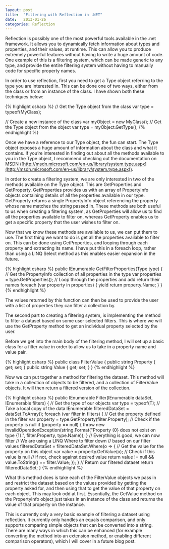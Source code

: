 ```yaml
---
layout: post
title:  "Filtering with Reflection in .NET"
date:   2013-01-26
categories: Reflection
---
```


Reflection is possibly one of the most powerful tools available in the .net framework. It allows you to dynamically fetch information about types and properties, and their values, at runtime. This can allow you to produce extremely powerful features without having to write a huge amount of code. One example of this is a filtering system, which can be made generic to any type, and provide the entire filtering system without having to manually code for specific property names.

In order to use reflection, first you need to get a Type object referring to the type you are interested in. This can be done one of two ways, either from the class or from an instance of the class. I have shown both these techniques below:

{% highlight csharp %}
// Get the Type object from the class
var type = typeof(MyClass);

// Create a new instance of the class
var myObject = new MyClass();
// Get the Type object from the object
var type = myObject.GetType();
{% endhighlight %}

Once we have a reference to our Type object, the fun can start. The Type object exposes a huge amount of information about the class and what it contains. If you’re interested in finding out about all the methods available to you in the Type object, I recommend checking out the documentation on MSDN ([http://msdn.microsoft.com/en-us/library/system.type.aspx](http://msdn.microsoft.com/en-us/library/system.type.aspx)).

In order to create a filtering system, we are only interested in two of the methods available on the Type object. This are GetProperties and GetProperty. GetProperties provides us with an array of PropertyInfo objects containing details of all the properties available in our type. GetProperty returns a single PropertyInfo object referencing the property whose name matches the string passed in. These methods are both useful to us when creating a filtering system, as GetProperties will allow us to find all the properties available to filter on, whereas GetProperty enables us to get a specific property that the user wishes to filter on.

Now that we know these methods are available to us, we can put them to use. The first thing we want to do is get all the properties available to filter on. This can be done using GetProperties, and looping through each property and extracting its name. I have put this in a foreach loop, rather than using a LINQ Select method as this enables easier expansion in the future.

{% highlight csharp %}
public IEnumerable<string> GetFilterProperties(Type type)
{
    // Get the PropertyInfo collection of all properties in the type
    var properties = type.GetProperties();
    // Loop through the properties and add return their names
    foreach (var property in properties)
    {
        yield return property.Name;
    }
}
{% endhighlight %}

The values returned by this function can then be used to provide the user with a list of properties they can filter a collection by.

The second part to creating a filtering system, is implementing the method to filter a dataset based on some user selected filters. This is where we will use the GetProperty method to get an individual property selected by the user.

Before we get into the main body of the filtering method, I will set up a basic class for a filter value in order to allow us to take in a property name and value pair.

{% highlight csharp %}
public class FilterValue
{
    public string Property { get; set; }
    public string Value { get; set; }
}
{% endhighlight %}

Now we can put together a method for filtering the dataset. This method will take in a collection of objects to be filtered, and a collection of FilterValue objects. It will then return a filtered version of the collection.

{% highlight csharp %}
public IEnumerable<T> Filter<T>(IEnumerable<T> dataSet, IEnumerable<FilterValue> filters)
{
    // Get the type of our objects
    var type = typeof(T);
    // Take a local copy of the data
    IEnumerable<T> filteredDataSet = dataSet.ToArray();
    foreach (var filter in filters)
    {
        // Get the property defined in the filter
        var property = type.GetProperty(filter.Property);
        // Check if the property is null
        if (property == null)
        {
            throw new InvalidOperationException(string.Format("Property {0} does not exist on type {1}.", filter.Property, type.Name));
        }
        // Everything is good, we can now filter
        // We are using a LINQ Where to filter down
        // based on our filter values
        filteredDataSet = filteredDataSet.Where(o =>
        {
            // Get the value for the property on this object
            var value = property.GetValue(o);
            // Check if this value is null
            // if not, check against desired value
            return value != null && value.ToString() == filter.Value;
        });
    }
    // Return our filtered dataset
    return filteredDataSet;
}
{% endhighlight %}

What this method does is take each of the FilterValue objects we pass in and restrict the dataset based on the values provided by getting the property asked for, and then using that to get the value of that property on each object. This may look odd at first. Essentially, the GetValue method on the PropertyInfo object just takes in an instance of the class and returns the value of that property on the instance.

This is currently only a very basic example of filtering a dataset using reflection. It currently only handles an equals comparison, and only supports comparing simple objects that can be converted into a string. There are many ways in which this can be enhanced (for example converting the method into an extension method, or enabling different comparison operators), which I will cover in a future blog post.